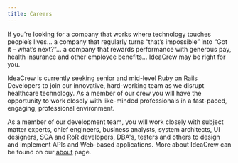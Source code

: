 ```yaml
---
title: Careers
---
```

If you’re looking for a company that works where technology touches people’s lives… a company that regularly turns “that’s impossible” into “Got it – what’s next?”… a company that rewards performance with generous pay, health insurance and other employee benefits… IdeaCrew may be right for you.

IdeaCrew is currently seeking senior and mid-level Ruby on Rails Developers to join our innovative, hard-working team as we disrupt healthcare technology. As a member of our crew you will have the opportunity to work closely with like-minded professionals in a fast-paced, engaging, professional environment.

As a member of our development team, you will work closely with subject matter experts, chief engineers, business analysts, system architects, UI designers, SOA and RoR developers, DBA's, testers and others to design and implement APIs and Web-based applications. More about IdeaCrew can be found on our [about](/about/) page.

